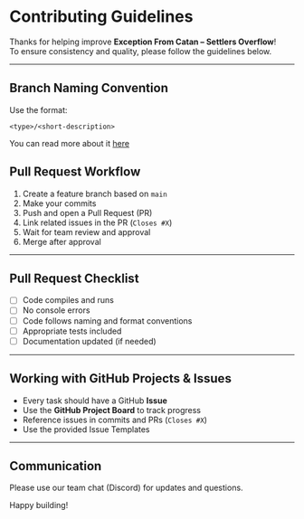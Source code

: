 # Contributing Guidelines

Thanks for helping improve **Exception From Catan – Settlers Overflow**!  
To ensure consistency and quality, please follow the guidelines below.

---

## Branch Naming Convention

Use the format:

```
<type>/<short-description>
```

You can read more about it [here](./docs/git/branch_naming.md)

## Pull Request Workflow

1. Create a feature branch based on `main`
2. Make your commits
3. Push and open a Pull Request (PR)
4. Link related issues in the PR (`Closes #X`)
5. Wait for team review and approval
6. Merge after approval

---

## Pull Request Checklist

- [ ] Code compiles and runs
- [ ] No console errors
- [ ] Code follows naming and format conventions
- [ ] Appropriate tests included
- [ ] Documentation updated (if needed)

---

## Working with GitHub Projects & Issues

- Every task should have a GitHub **Issue**
- Use the **GitHub Project Board** to track progress
- Reference issues in commits and PRs (`Closes #X`)
- Use the provided Issue Templates

---

## Communication

Please use our team chat (Discord) for updates and questions.

Happy building!
